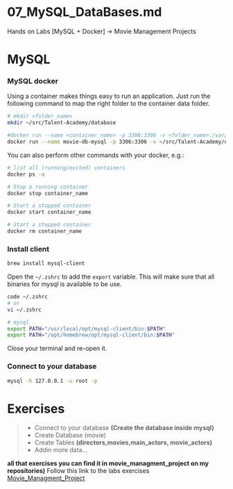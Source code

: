 # 07_MySQL_DataBases.md
Hands on Labs [MySQL + Docker] -> Movie Management Projects

# MySQL 

### MySQL docker

Using a container makes things easy to run an application. Just run the following command to map the right folder to the container data folder.

```sh
# mkdir <folder_name>
mkdir ~/src/Talent-Academy/database
```
```sh
#docker run --name <container_name> -p 3306:3306 -v <folder_name>:/var/lib/mysql -e MYSQL_ROOT_PASSWORD=<password> -d mysql:latest
docker run --name movie-db-mysql -p 3306:3306 -v ~/src/Talent-Academy/database:/var/lib/mysql -e MYSQL_ROOT_PASSWORD=my-secret-pw -d mysql:latest
```

You can also perform other commands with your docker, e.g.:
```sh
# list all (running/exited) containers
docker ps -a

# Stop a running container
docker stop container_name

# Start a stopped container
docker start container_name

# Start a stopped container
docker rm container_name
```

### Install client

```sh
brew install mysql-client
```

Open the `~/.zshrc` to add the `export` variable. This will make sure that all binaries for mysql is available to be use.

```sh
code ~/.zshrc
# or
vi ~/.zshrc
```

```sh
# mysql
export PATH="/usr/local/opt/mysql-client/bin:$PATH"
export PATH="/opt/homebrew/opt/mysql-client/bin:$PATH"
```

Close your terminal and re-open it.

### Connect to your database

```sh
mysql -h 127.0.0.1 -u root -p
```

# Exercises

> - Connect to your database **(Create the database inside mysql)**
> - Create Database (movie)
> - Create Tables **(directors,movies,main_actors, movie_actors)**
> - Addin more data...

**all that exercises you can find it in movie_managment_project on my repositories)**
Follow this link to the labs exercises [Movie_Managment_Project](https://github.com/julioaranajr/movies-managment-project)